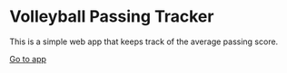 # Volleyball Passing Tracker

This is a simple web app that keeps track of the average passing score.

[Go to app](codytheking.pythoneverywhere.com)

